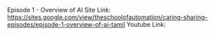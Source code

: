 Episode 1 - Overview of AI 
Site Link: https://sites.google.com/view/theschoolofautomation/caring-sharing-episodes/episode-1-overview-of-ai-tamil
Youtube Link:

